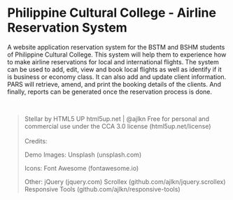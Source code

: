 # Philippine Cultural College - Airline Reservation System

A website application reservation system for the BSTM and BSHM students of Philippine Cultural College. This system will help them to experience how to make airline reservations for local and international flights. The system can be used to add, edit, view and book local flights as well as identify if it is business or economy class. It can also add and update client information. PARS will retrieve, amend, and print the booking details of the clients. And finally, reports can be generated once the reservation process is done.

<br>

> Stellar by HTML5 UP
> html5up.net | @ajlkn
> Free for personal and commercial use under the CCA 3.0 license (html5up.net/license)
> <br><br>
>Credits:
>
>	Demo Images:
>		Unsplash (unsplash.com)
>
>	Icons:
>		Font Awesome (fontawesome.io)
>
>	Other:
>		jQuery (jquery.com)
>		Scrollex (github.com/ajlkn/jquery.scrollex)
>		Responsive Tools (github.com/ajlkn/responsive-tools)